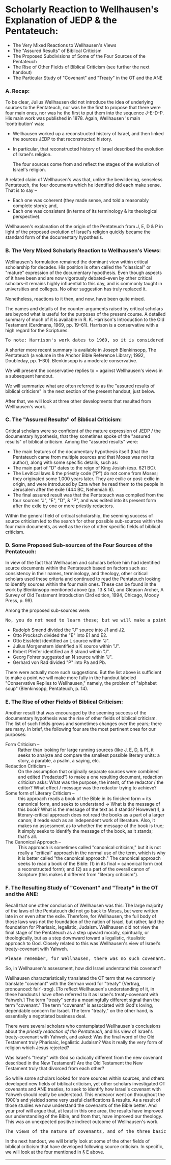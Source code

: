 
# Scholarly Reaction to Wellhausen's Explanation of JEDP & the Pentateuch:

- The Very Mixed Reactions to Wellhausen's Views
- The "Assured Results" of Biblical Criticism
- The Proposed Subdivisions of Some of the Four Sources of the Pentateuch
- The Rise of Other Fields of Biblical Criticism (see further the next handout)
- The Particular Study of "Covenant" and "Treaty" in the OT and the ANE

### A. Recap:

To be clear, Julius Wellhausen did not introduce the idea of underlying sources to the Pentateuch, nor was he the first to propose that there were four main ones, nor was he the first to put them into the sequence J-E-D-P. His main work was published in 1878. Again, Wellhausen 's main 'contribution' was:

- Wellhausen worked up a reconstructed history of Israel, and then linked the sources JEDP to that reconstructed history.

- In particular, that reconstructed history of Israel described the evolution of Israel's religion.

  The four sources come from and reflect the stages of the evolution of Israel's religion.

A related claim of Wellhausen's was that, unlike the bewildering, senseless Pentateuch, the four documents which he identified did each make sense. That is to say –

- Each one was coherent (they made sense, and told a reasonably complete story); and,
- Each one was consistent (in terms of its terminology & its theological perspective).

Wellhausen's explanation of the origin of the Pentateuch from J, E, D & P in light of the proposed evolution of Israel's religion quickly became the standard form of the documentary hypothesis.

### B. The Very Mixed Scholarly Reaction to Wellhausen's Views:

Wellhausen's formulation remained the dominant view within critical scholarship for decades. His position is often called the "classical" or "mature" expression of the documentary hypothesis. Even though aspects of it have been and are now vigorously debated–even by other critical scholars–it remains highly influential to this day, and is commonly taught in universities and colleges. No other suggestion has truly replaced it.

Nonetheless, reactions to it then, and now, have been quite mixed.

The names and details of the counter-arguments raised by critical scholars are beyond what is useful for the purposes of the present course. A detailed summary of much of it is available in R. K. Harrison's Introduction to the Old Testament (Eerdmans, 1969, pp. 19–61). Harrison is a conservative with a high regard for the Scriptures.

<pre>To note: Harrison's work dates to 1969, so it is considered "dated" by scholarly standards; it does not take into account developments in the field in the last 40-50 years. However(!), it is well-researched and well-written, and what it describes about the reaction to Wellhausen up until the 1960's remains accurate and entirely useful.</pre>

A shorter more recent summary is available in Joseph Blenkinsopp, The Pentateuch (a volume in the Anchor Bible Reference Library; 1992, Doubleday, pp. 1–30). Blenkinsopp is a moderate conservative.

We will present the conservative replies to = against Wellhausen's views in a subsequent handout.

We will summarize what are often referred to as the "assured results of biblical criticism" in the next section of the present handout, just below.

After that, we will look at three other developments that resulted from Wellhausen's work.

### C. The "Assured Results" of Biblical Criticism:

Critical scholars were so confident of the mature expression of JEDP / the documentary hypothesis, that they sometimes spoke of the "assured results" of biblical criticism. Among the "assured results" were:

- The main features of the documentary hypothesis itself (that the Pentateuch came from multiple sources and that Moses was not its author), along with some specific details, such as:
- The main part of "D" dates to the reign of King Josiah (esp. 621 BC).
- The Levitical laws & the priestly code ("P") do not come from Moses; they originated some 1,000 years later. They are exilic or post-exilic in origin, and were introduced by Ezra when he read them to the people in Jerusalem after the exile (444 BC, Nehemiah 8).
- The final assured result was that the Pentateuch was compiled from the four sources "J", "E", "D", & "P", and was edited into its present form after the exile by one or more priestly redactors.

Within the general field of critical scholarship, the seeming success of source criticism led to the search for other possible sub-sources within the four main documents, as well as the rise of other specific fields of biblical criticism.

### D. Some Proposed Sub-sources of the Four Sources of the Pentateuch:

In view of the fact that Wellhausen and scholars before him had identified source documents within the Pentateuch based on factors such as: consistency in their names, terminology, and theology, other critical scholars used these criteria and continued to read the Pentateuch looking to identify sources within the four main ones. These can be found in the work by Blenkinsopp mentioned above (pp. 13 & 14), and Gleason Archer, A Survey of Old Testament Introduction (3rd edition, 1994, Chicago, Moody Press, p. 99).

Among the proposed sub-sources were:

<pre>No, you do not need to learn these; but we will make a point from them in the handout labelled Conservative Replies to Wellhausen.</pre>

- Rudolph Smend divided the "J" source into J1 and J2.
- Otto Procksch divided the "E" into E1 and E2.
- Otto Eissfeldt identified an L source within "J".
- Julius Morgenstern identified a K source within "J".
- Robert Pfeifer identified an S strand within "J".
- Georg Fohrer suggested an N source within "J".
- Gerhard von Rad divided "P" into Pa and Pb.

There were actually more such suggestions. But the list above is sufficient to make a point we will make more fully in the handout labeled "Conservative Replies to Wellhausen," namely, the problem of "alphabet soup" (Blenkinsopp, Pentateuch, p. 14).

### E. The Rise of other Fields of Biblical Criticism:

Another result that was encouraged by the seeming success of the documentary hypothesis was the rise of other fields of biblical criticism. The list of such fields grows and sometimes changes over the years; there are many. In brief, the following four are the most pertinent ones for our purposes:

</dl>
  <dt>Form Criticism –</dt>
  <dd>Rather than looking for large running sources (like J, E, D, & P), it seeks to analyze and compare the smallest possible literary units: a story, a parable, a psalm, a saying, etc.</dd>

  <dt>Redaction Criticism –</dt>
  <dd>On the assumption that originally separate sources were combined and edited ("redacted") to make a one resulting document, redaction criticism asks: What was the purpose, the intent, of the redactor / the editor? What effect / message was the redactor trying to achieve?</dd>

  <dt>Some form of Literary Criticism – </dt>
  <dd>this approach reads a book of the Bible in its finished form = its canonical form, and seeks to understand → What is the message of this book? What is the message of the text as it stands? However(!), a literary-critical approach does not read the books as a part of a larger canon; it reads each as an independent work of literature. Also, it makes no assessment as to whether the message of the book is true; it simply seeks to identify the message of the book, as it stands; that's all.</dd>

  <dt>The Canonical Approach – </dt>
  <dd>This approach is sometimes called "canonical criticism," but it is not really a "critical" approach in the normal use of the term, which is why it is better called "the canonical approach." The canonical approach seeks to read a book of the Bible: (1) in its final = canonical form (not a reconstructed form); and (2) as a part of the overall canon of Scripture (this makes it different from "literary criticism").</dd>
</dl>

### F. The Resulting Study of "Covenant" and "Treaty" in the OT and the ANE:

Recall that one other conclusion of Wellhausen was this: The large majority of the laws of the Pentateuch did not go back to Moses, but were written late in or even after the exile. Therefore, for Wellhausen, the full body of those laws was not the foundation of the nation of Israel, but rather, laid the foundation for Pharisaic, legalistic, Judaism. Wellhausen did not view the final stage of the Pentateuch as a step upward morally, spiritually, or theologically, but as a step downward toward a legalistic, ritualistic approach to God.  Closely related to this was Wellhausen's view of Israel's treaty-covenant with Yahweh.

<pre>Please remember, for Wellhausen, there was no such covenant. It was not the case that <Yahweh actually entered into a covenant with Israel>, because for rationalists, that would be impossible. Rather, for Wellhausen, Israel's religion had evolved to the point where Israel thought of itself as being in a covenant with Yahweh>.</pre>

So, in Wellhausen's assessment, how did Israel understand this covenant?

Wellhausen characteristically translated the OT term that we commonly translate "covenant" with the German word for "treaty" (Vertrag, pronounced: fair'-trog). [To reflect Wellhausen's understanding of it, in these handouts I have often referred to it as Israel's treaty-covenant with Yahweh.] The term "treaty" sends a meaningfully different signal than the term "covenant." The term "covenant" is associated with God's loving, dependable concern for Israel. The term "treaty," on the other hand, is essentially a negotiated business deal.

There were several scholars who contemplated Wellhausen's conclusions about the _priestly redaction of the Pentateuch_, and his view of Israel's treaty-covenant with Yahweh, and asked: Was the final word of the Old Testament truly Pharisaic, legalistic Judaism? Was it really the very form of religion which Jesus rejected?

Was Israel's "treaty" with God so radically different from the new covenant described in the New Testament?  Are the Old Testament the New Testament truly that divorced from each other?

So while some scholars looked for more sources within sources, and others developed new fields of biblical criticism, yet other scholars investigated OT covenants and ANE treaties, to seek to identify how Israel's covenant with Yahweh should really be understood. This endeavor went on throughout the 1900's and yielded some very useful clarifications & results. As a result of those studies we now understand the covenants of the Bible better. And your prof will argue that, at least in this one area, the results have improved our understanding of the Bible, and from that, have improved our theology. This was an unexpected positive indirect outcome of Wellhausen's work.

<pre>The views of the nature of covenants, and of the three basic kinds of covenants in the OT and the ANE that your professor has presented in this course and others, have been informed by and have benefitted from the results of those studies.</pre>

In the next handout, we will briefly look at some of the other fields of biblical criticism that have developed following source criticism. In specific, we will look at the four mentioned in § E above.

<hr class='logo' />

